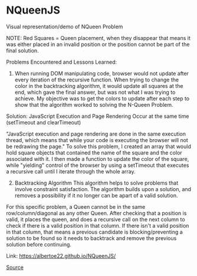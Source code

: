 # NQueenJS
Visual representation/demo of NQueen Problem 

NOTE: Red Squares = Queen placement, when they disappear that means it was either placed in an invalid position or the position cannot be part of the final solution.

Problems Encountered and Lessons Learned: 
1. When running DOM manipulating code, browser would not update after every iteration of the recursive function.
When trying to change the color in the backtracking algorithm, it would update all squares at the end, which gave the final answer, but was not what I was
trying to achieve. My objective was to get the colors to update after each step to show that the algorithm worked to solving the N-Queen Problem.

Solution: JavaScript Execution and Page Rendering Occur at the same time
(setTimeout and clearTimeout)

"JavaScript execution and page rendering are done in the same execution thread, which means that while your code is executing the browser will not be redrawing the page."
To solve this problem, I created an array that would hold square objects that contained the name of the square and the color associated with it. I then made a function
to update the color of the square, while "yielding" control of the browser by using a setTimeout that executes a recursive call until I iterate through the whole array.


2. Backtracking Algorithm
This algorithm helps to solve problems that involve constraint satisfaction. The algorithm builds upon a solution, and removes a possibility if it no longer can be apart
of a valid solution.

For this specific problem, a Queen cannot be in the same row/column/diagonal as any other Queen. After checking that a position is valid, it places the queen, and does a recursive call on the next column to check if there is a valid position in that column. If there isn't a valid position in that column, that means a previous candidate is blocking/preventing a solution to be found so it needs to backtrack and remove the previous solution before continuing.

Link:   https://albertoe22.github.io/NQueenJS/

[Source](https://stackoverflow.com/questions/8110905/javascript-a-loop-with-innerhtml-is-not-updating-during-loop-execution)
